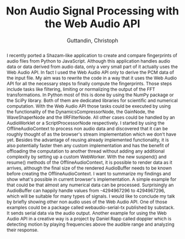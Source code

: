 --- 
title: "Non Audio Signal Processing with the Web Audio API" 
abstract: "I recently ported a Shazam-like application to create and compare fingerprints of audio files from Python to JavaScript. Although this application handles audio data or data derived from audio data, only a very small part of it actually uses the Web Audio API. In fact I used the Web Audio API only to derive the PCM data of the input file. My aim was to rewrite the code in a way that it uses the Web Audio API for all the necessary steps to finally compute the fingerprints. Those steps include tasks like filtering, limiting or normalizing the output of the FFT transformations. In Python most of this is done by using the NumPy package or the SciPy library. Both of them are dedicated libraries for scientific and numerical computation. With the Web Audio API those tasks could be executed by using the functionality of the DynamicsCompressorNode, the GainNode, the WaveShaperNode and the IIRFilterNode. All other cases could be handled by an AudioWorklet or a ScriptProcessorNode respectively. I started by using the OfflineAudioContext to process non audio data and discovered that it can be roughly thought of as the browser's stream implementation which we don't have yet. Besides the advantage of reusing already implemented functionality, it is also potentially faster then any custom implementation and has the benefit of offloading the computation to another thread without adding any additional complexity by setting up a custom WebWorker. With the new suspend() and resume() methods of the OfflineAudioContext, it is possible to render data as it arrives, although the final size of the rendered AudioBuffer needs to be known before creating the OfflineAudioContext. I want to summarize my findings and show what's possible in current browser's implementation. A simple example for that could be that almost any numerical data can be processed. Surprisingly an AudioBuffer can happily handle values from -4294967296 to 4294967296, which will be suitable for many types of signals. I would like to conclude my talk by briefly showing other non audio uses of the Web Audio API. One of those examples could be a package called webaudio-serial-tx published by substack. It sends serial data via the audio output. Another example for using the Web Audio API in a creative way is a project by Daniel Rapp called doppler which is detecting motion by playing frequencies above the audible range and analyzing their response." 
address: "Atlanta, Georgia" 
author: "Guttandin, Christoph"
webAuthor: "Christian Baumann, Johanna Friederike, Jan-Torsten Milde" 
booktitle: "Proceedings of the International Web Audio Conference" 
editor: "Freeman, Jason and Lerch, Alexander and Paradis, Matthew" 
month: "Proceedings of the International Web Audio Conference"
pages: "1-1" 
publisher: "Georgia Tech" 
series: "WAC '18"
track: "Talk"  
year: "2016" 
id: "2016_EA_80" 
tags: year2016
media: https://smartech.gatech.edu/bitstream/handle/1853/54666/nonaudiosignal_videostream.html?sequence=8&isAllowed=y 
pdflink: /_data/papers/pdf/2016/2016_80.pdf
ISSN: 2663-5844
---
